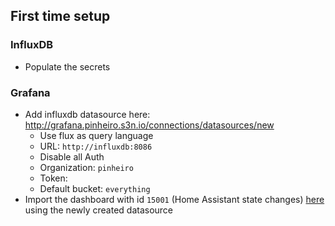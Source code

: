 ## First time setup
### InfluxDB
* Populate the secrets
### Grafana
* Add influxdb datasource here: http://grafana.pinheiro.s3n.io/connections/datasources/new
    * Use flux as query language
    * URL: `http://influxdb:8086`
    * Disable all Auth
    * Organization: `pinheiro`
    * Token: <from-influxdb-secrets>
    * Default bucket: `everything`
* Import the dashboard with id `15001` (Home Assistant state changes) [here](http://grafana.pinheiro.s3n.io/dashboard/import) using the newly created datasource
